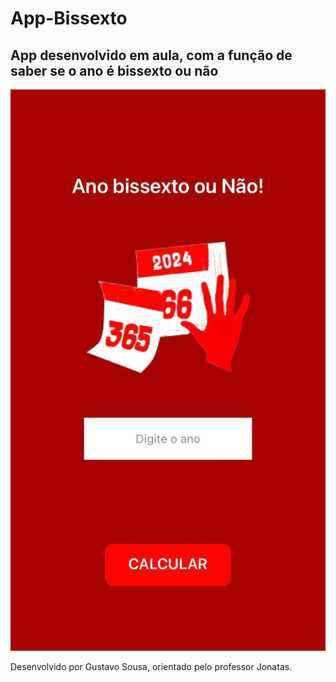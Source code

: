 # App-Bissexto
## App desenvolvido em aula, com a função de saber se o ano é bissexto ou não 

<img src="img02.jpeg" alt="imagem do app"><br>

Desenvolvido por Gustavo Sousa, orientado pelo professor Jonatas.
